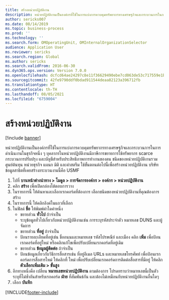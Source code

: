 ```yaml
---
title: สร้างหน่วยปฏิบัติงาน
description: หน่วยปฏิบัติงานเป็นองค์กรที่ใช้ในการแบ่งการควบคุมทรัพยากรทางเศรษฐกิจและกระบวนการในการดำเนินงานในธุรกิจหนึ่ง ๆ
author: sericks007
ms.date: 08/14/2019
ms.topic: business-process
ms.prod: ''
ms.technology: ''
ms.search.form: OMOperatingUnit, OMInternalOrganizationSelector
audience: Application User
ms.reviewer: sericks
ms.search.region: Global
ms.author: sericks
ms.search.validFrom: 2016-06-30
ms.dyn365.ops.version: Version 7.0.0
ms.openlocfilehash: dcfcd64ae24297c8e11f36629490ebe7cd063de53c717559e1b73743ccc61664
ms.sourcegitcommit: 42fe9790ddf0bdad911544deaa82123a396712fb
ms.translationtype: HT
ms.contentlocale: th-TH
ms.lasthandoff: 08/05/2021
ms.locfileid: "6759004"
---
```

# <a name="create-an-operating-unit"></a>สร้างหน่วยปฏิบัติงาน

[!include [banner](../../includes/banner.md)]

หน่วยปฏิบัติงานเป็นองค์กรที่ใช้ในการแบ่งการควบคุมทรัพยากรทางเศรษฐกิจและกระบวนการในการดำเนินงานในธุรกิจหนึ่ง ๆ บุคลากรในหน่วยปฏิบัติงานมีภาษีการขยายการใช้ทรัพยากร scarce กระบวนการปรับปรุง และบัญชีสำหรับประสิทธิภาพการทำงานของตน ชนิดของหน่วยปฏิบัติงานรวมศูนย์ต้นทุน หน่วยธุรกิจ แผนก มิติ และค่าสตรีม ใช้ขั้นตอนต่อไปนี้เพื่อสร้างหน่วยปฏิบัติงาน  บริษัทข้อมูลสาธิตที่เคยสร้างกระบวนงานนี้คือ USMF

1. ไปที่ **บานหน้าต่างนำทาง > โมดูล > การจัดการองค์กร > องค์กร > หน่วยปฏิบัติงาน**
2. คลิก **สร้าง** เพื่อเปิดกล่องโต้ตอบการวาง
3. ในรายการนี้ ให้ค้นหาและเลือกเรกคอร์ดที่ต้องการ เลือกชนิดของหน่วยปฏิบัติงานที่คุณต้องการสร้าง  
4. ในรายการนี้ ให้คลิกลิงค์ในแถวที่เลือก
5. ในฟิลด์ **ชื่อ** ให้พิมพ์ค่าใดค่าหนึ่ง
    + ขยายส่วน **ทั่วไป** ถ้าจำเป็น  
    + ระบุข้อมูลทั่วไปเกี่ยวกับหน่วยปฏิบัติงานเช่น การระบุรหัสประจำตัว หมายเลข DUNS และผู้จัดการ    
    + ขยายส่วน **ที่อยู่** ถ้าจำเป็น  
    + ป้อนรายละเอียดที่อยู่เช่น ชื่อถนนและหมายเลข รหัสไปรษณีย์ และเมือง  คลิก **เพิ่ม** เพื่อป้อนเรกคอร์ดที่อยู่ใหม่ หรือคลิกแก้ไขเพื่อปรับเปลี่ยนเรกคอร์ดที่อยู่เดิม   
    + ขยายส่วน **ข้อมูลผู้ติดต่อ** ถ้าจำเป็น  
    + ป้อนข้อมูลเกี่ยวกับวิธีการสื่อสารเช่น ที่อยู่อีเมล URLs และหมายเลขโทรศัพท์  เพื่อป้อนเรกคอร์ดการสื่อสารใหม่ ให้คลิกที่ ใหม่  เพื่อปรับเปลี่ยนเรกคอร์ดการติดต่อสื่อสารที่มีอยู่ ให้คลิก **ตัวเลือกเพิ่มเติม > ขั้นสูง**   
6. อีกทางหนึ่งคือ เปลี่ยน **หมายเลขหน่วยปฏิบัติงาน** ตามต้องการ โปรดทราบว่าหมายเลขนี้เป็นตัวระบุที่ไม่ซ้ำกันสำหรับเรกคอร์ด **ฝ่าย** ที่สัมพันธ์กัน และต้องไม่เหมือนกับหน่วยปฏิบัติงานอื่นใดๆ
7. เลือก **บันทึก**


[!INCLUDE[footer-include](../../../../includes/footer-banner.md)]